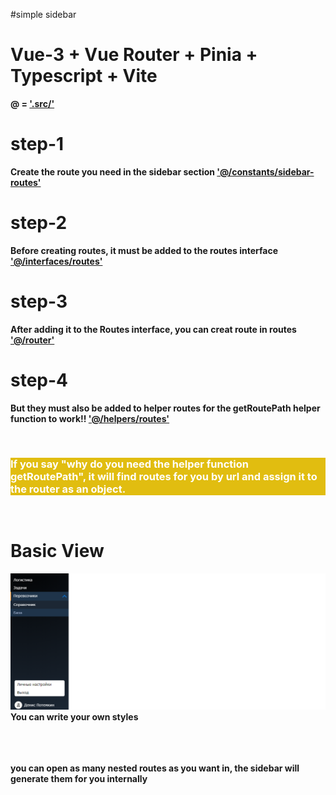 #simple sidebar

<h1>Vue-3 + Vue Router + Pinia + Typescript + Vite</h1>

<b>@ = <u>'.src/'</u><b>

# step-1
Create the route you need in the sidebar section <b><u>'@/constants/sidebar-routes'</u></b>
# step-2
Before creating routes, it must be added to the routes interface <b><u>'@/interfaces/routes'</u></b>

# step-3
After adding it to the Routes interface, you can creat route in routes <b><u>'@/router'</u></b>

# step-4
But they must also be added to helper routes for the getRoutePath helper function to work!! <b><u>'@/helpers/routes'</u></b>

<br/>

<h3 style="background: #e1bd10; color: white">
<b>If you say "why do you need the helper function getRoutePath", it will find routes for you by url and assign it to the router as an object.</b>
</h3>

<br>

# Basic View
<img src="./public/basic-view.png" alt="basic view">
<b>You can write your own styles<br>

<br>
<br>
<br>

<p>you can open as many nested routes as you want in, the sidebar will generate them for you internally<p>
